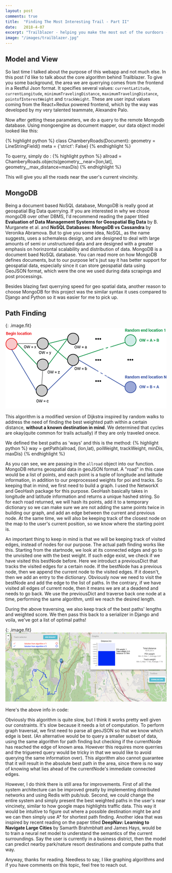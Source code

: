 ```yaml
---
layout: post
comments: true
title:  "Finding The Most Interesting Trail - Part II"
date:   2018-4-07
excerpt: "Trailblazer - helping you make the most out of the ourdoors - Part II"
image: "/images/trailblazer.jpg"
---
```


## Model and View

So last time I talked about the purpose of this webapp and not much else. In this post I'd like to talk about the core algorithm behind Trailblazer. To give you some background, the area we are querrying comes from the frontend in a Restful Json format. It specifies several values: `currentLatitude`, `currentLongitude`, `minimumTravelingDistance`, `maximumTravelingDistance`, `pointofInterestWeight` and `trackWeight`. These are user input values coming from the React+Redux powered frontend, which by the way was developed by my very talented teammate, Alexandre Palo.

Now after getting these parameters, we do a query to the remote Mongodb database. Using mongoengine as document mapper, our data object model looked like this: 

{% highlight python %}
class ChamberyRoads(Document):
  geometry = LineStringField()
  meta = {'strict': False}
{% endhighlight %}

To querry, simply do :
{% highlight python %}
allroad = ChamberyRoads.objects(geometry__near=[lon,lat], geometry__max_distance=maxDis)
{% endhighlight %}

This will give you all the roads near the user's current vincinity. 

## MongoDB
Being a document based NoSQL database, MongoDB is really good at geospatial Big Data querrying. If you are interested in why we chose mongoDB over other DBMS, I'd recommend reading the paper titled **Evaluation of Data Management Systems for Geospatial Big Data** by B. Murganete et al. and **NoSQL Databases: MongoDB vs Cassandra** by Veronika Abramova. But to give you some idea, NoSQL, as the name suggests, uses a schemaless design, and are designed to deal with large amounts of semi or unstructured data and are designed with a greater emphasis on horinzontal scalability and distribution of data. MongoDB is a document baed NoSQL database. You can read more on how MongoDB defines documents, but to our purpose let's jsut say it has better support for geospatial data, especially since it can store geospatial data using GeoJSON format, which were the one we used during data scrapings and post processings. 

Besides blazing fast querrying speed for geo spatial data, another reason to choose MongoDB for this project was the similar syntax it uses compared to Django and Python so it was easier for me to pick up.

## Path Finding

{: .image.fit}
![pathFinding](/images/pathFinding.png)

This algorithm is a modified version of Dijkstra inspired by random walks to address the need of finding the best weighted path within a certain distance, **without a known destination in mind**. We determined that cycles are okay(quite common for trails actually) if they are only traveled onece. 

We defined the best paths as 'ways' and this is the method: 
{% highlight python %}
way = getPath(allroad, (lon,lat), poiWeight, trackWeight, minDis, maxDis)
{% endhighlight %}

As you can see, we are passing in the `allroad` object into our function. MongoDB	returns geospatial data in geoJSON format. A "road" in this case would be a list of points, and each point is a tuple of longitude and latitude information, in addition to our preprocessed weights for poi and tracks. So keeping that in mind, we first need to build a graph. I used the NetworkX and GeoHash package for this purpose. GeoHash basically takes in longitude and latitude information and returns a unique hashed string. So for each road returned, we will hash its points, add it to a temporary dictionary so we can make sure we are not adding the same points twice in building our graph, and add an edge between the current and previous node. At the same time, we will also be keeping track of the closest node on the map to the user's current position, so we know where the starting point is. 

An important thing to keep in mind is that we will be keeping track of visited edges, instead of nodes for our purpose. The actual path finding works like this. Starting from the startnode, we look at its connected edges and go to the unvisited one with the best weight. If such edge exist, we check if we have visited this bestNode before. Here we introduct a previousDict that tracks the visited edges for a certain node. If the bestNode has a previous node, then we append the current node to the visited edges. If it doesn't, then we add an entry to the dictionary. Obviously now we need to visit the bestNode and add the edge to the list of paths. In the contrary, if we have visited all edges of current node, then it means we are at a deadend and needs to go back. We use the previousDict and traverse back one node at a time, performing the same algorithm, until we reach the desired length.

During the above traversing, we also keep track of the best paths' lengths and weighted score. We then pass this back to a serializer in Django and voila, we've got a list of optimal paths!
 
{: .image.fit}
![UI](/images/trailblazer_ux.png)

Here's the above info in code:

<script src="https://gist.github.com/tianyizheng/35a0d475b8d7ae8df2263efbe06ed393.js"></script>


Obviously this algorithm is quite slow, but I think it works pretty well given our constraints. It's slow because it needs a lot of computation. To perform graph traversal, we first need to parse all geoJSON so that we know which edge is best. (An alternative would be to query a smaller subset of data, using the same algorithm for path finding but checking if the currentNode has reached the edge of known area. However this requires more querries and the triguered query would be tricky in that we would like to avoid querying the same information over). This algorithm also cannot guarantee that it will result in the absolute best path in the area, since there is no way of knowing what lies ahead of the currentNode's immediate connected edges.

However, I do think there is still area for improvements. First of all the system architecture can be improved greatly by implementing distributed networks and using Redis with pub/sub. Second, we could change the entire system and simply present the best weighted paths in the user's near vincinety, similar to how google maps highlights traffic data. This way it would be intuitive to figure out where a possible destination might be and we can then simply use A* for shortest path finding. Another idea that was inspired by recent reading on the paper titled **DeepNav: Learning to Navigate Large Cities** by Samarth Brahmbhatt and James Hays, would be to train a neural net model to understand the semantics of the current surroundings. Say the user is currently in a business district, then the model can predict nearby park/nature resort destinations and compute paths that way.

Anyway, thanks for reading. Needless to say, I like graphing algorithms and if you have comments on this topic, feel free to reach out. 